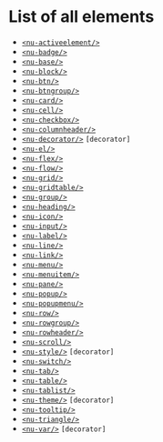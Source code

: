 # List of all elements
* [`<nu-activeelement/>`](./elements/nu-activeelement.md) 
* [`<nu-badge/>`](./elements/nu-badge.md) 
* [`<nu-base/>`](./elements/nu-base.md) 
* [`<nu-block/>`](./elements/nu-block.md) 
* [`<nu-btn/>`](./elements/nu-btn.md) 
* [`<nu-btngroup/>`](./elements/nu-btngroup.md) 
* [`<nu-card/>`](./elements/nu-card.md) 
* [`<nu-cell/>`](./elements/nu-cell.md) 
* [`<nu-checkbox/>`](./elements/nu-checkbox.md) 
* [`<nu-columnheader/>`](./elements/nu-columnheader.md) 
* [`<nu-decorator/>`](./elements/nu-decorator.md) `[decorator]`
* [`<nu-el/>`](./elements/nu-el.md) 
* [`<nu-flex/>`](./elements/nu-flex.md) 
* [`<nu-flow/>`](./elements/nu-flow.md) 
* [`<nu-grid/>`](./elements/nu-grid.md) 
* [`<nu-gridtable/>`](./elements/nu-gridtable.md) 
* [`<nu-group/>`](./elements/nu-group.md) 
* [`<nu-heading/>`](./elements/nu-heading.md) 
* [`<nu-icon/>`](./elements/nu-icon.md) 
* [`<nu-input/>`](./elements/nu-input.md) 
* [`<nu-label/>`](./elements/nu-label.md) 
* [`<nu-line/>`](./elements/nu-line.md) 
* [`<nu-link/>`](./elements/nu-link.md) 
* [`<nu-menu/>`](./elements/nu-menu.md) 
* [`<nu-menuitem/>`](./elements/nu-menuitem.md) 
* [`<nu-pane/>`](./elements/nu-pane.md) 
* [`<nu-popup/>`](./elements/nu-popup.md) 
* [`<nu-popupmenu/>`](./elements/nu-popupmenu.md) 
* [`<nu-row/>`](./elements/nu-row.md) 
* [`<nu-rowgroup/>`](./elements/nu-rowgroup.md) 
* [`<nu-rowheader/>`](./elements/nu-rowheader.md) 
* [`<nu-scroll/>`](./elements/nu-scroll.md) 
* [`<nu-style/>`](./elements/nu-style.md) `[decorator]`
* [`<nu-switch/>`](./elements/nu-switch.md) 
* [`<nu-tab/>`](./elements/nu-tab.md) 
* [`<nu-table/>`](./elements/nu-table.md) 
* [`<nu-tablist/>`](./elements/nu-tablist.md) 
* [`<nu-theme/>`](./elements/nu-theme.md) `[decorator]`
* [`<nu-tooltip/>`](./elements/nu-tooltip.md) 
* [`<nu-triangle/>`](./elements/nu-triangle.md) 
* [`<nu-var/>`](./elements/nu-var.md) `[decorator]`
